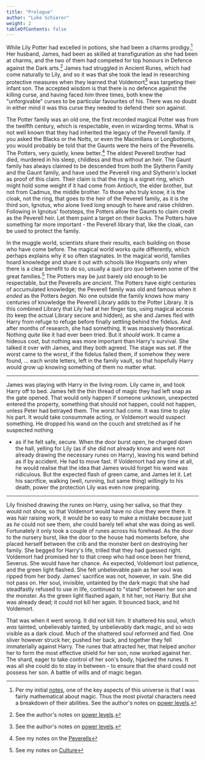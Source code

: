 ```yaml
---
title: "Prologue"
author: "Luke Schierer"
weight: 2
tableOfContents: false
---
```


While Lily Potter had excelled in potions, she had been a charms
prodigy.[^202109026]  Her husband, James, had been as skilled at
transfiguration as she had been at charms, and the two of them had competed
for top honours in Defence against the Dark arts.[^202109027]  James had
struggled in Ancient Runes, which had come naturally to Lily, and so it was that
she took the lead in researching protective measures when they learned that
Voldemort[^202109028] was targeting their infant son.  The accepted wisdom is
that there is no defence against the killing curse, and having faced *him* three
times, both knew the "unforgivable" curses to be particular favourites of his.
There was no doubt in either mind it was this curse they needed to defend their
son against.

The Potter family was an old one, the first recorded magical Potter was from
the twelfth century, which is respectable, even in wizarding terms.  What is
not well known that they had inherited the legacy of the Peverell family.
If you asked the Blacks or the Notts, or even the Macmillans or Longbottoms,
you would probably be told that the Gaunts were the heirs of the Peverells.
The Potters, very quietly, knew better.[^20210218-2] The eldest Peverell
brother had died, murdered in his sleep, childless and thus without an heir.
The Gaunt family has always claimed to be descended from both the Slytherin
Family and the Gaunt family, and have used the Peverell ring and Slytherin's
locket as proof of this claim.  Their claim is that the ring is a signet
ring, which might hold some weight if it had come from Antioch, the elder
brother, but not from Cadmus, the middle brother.  To those who truly know,
it is the cloak, not the ring, that goes to the heir of the Peverell family,
as it is the third son, Ignotus, who alone lived long enough to have and raise
children.  Following in Ignotus' footsteps, the Potters allow the Gaunts to
claim credit as the Peverell heir.  Let them paint a target on their backs.
The Potters have something far more important - the Peverell library that,
like the cloak, can be used to protect the family.

In the muggle world, scientists share their results, each building on
those who have come before.  The magical world works quite differently,
which perhaps explains why it so often stagnates.  In the magical world,
families hoard knowledge and share it out with schools like Hogwarts only
when there is a clear benefit to do so, usually a quid pro quo between
some of the great families.[^202104201] The Potters may be just barely old
enough to be respectable, but the Peverells are *ancient*.  The Potters have
eight centuries of accumulated knowledge; the Peverell family was old and famous
when it *ended* as the Potters *began*.  No one outside the family knows how
many centuries of knowledge the Peverell Library adds to the Potter Library.
It is this combined Library that Lily had at her finger tips, using magical
access (to keep the actual Library secure and hidden), as she and James fled
with Harry from refuge to refuge before finally settling behind the fidelus.
And after months of research, she had something.  It was massively theoretical.
Nothing *quite* like it had ever been tried.  But it *should* work. It
came a hideous cost, but nothing was more important than Harry's survival.
She talked it over with James, and they both agreed.  The stage was set.
If the worst came to the worst, if the fidelus failed them, if somehow
they were found, ... each wrote letters, left in the family vault, so that
hopefully Harry would grow up knowing something of them no matter what.

- - -

James was playing with Harry in the living room.  Lily came in, and took
Harry off to bed.  James felt the thin thread of magic they had left snap
as the gate opened.  That would only happen if someone unknown, unexpected
entered the property, something that should not happen, could not happen,
unless Peter had betrayed them.  The worst had come.  It was time to play his
part.  It would take consummate acting, or Voldemort would suspect something.
He dropped his wand on the couch and stretched as if he suspected nothing
- as if he felt safe, secure.  When the door burst open, he charged down
the hall, yelling for Lily (as if she did not already know and were not
already drawing the necessary runes on Harry), leaving his wand behind as
if by accident. He had to move fast.  If Voldemort had any time at all, he
would realise that the idea that James would forget his wand was ridiculous.
But the expected flash of green came, and James let it.  Let his sacrifice,
walking (well, running, but same thing) willingly to his death, power the
protection Lily was even now preparing.

- - -

Lily finished drawing the runes on Harry, using her saliva, so that they would
not show, so that Voldemort would have no clue they were there.  It was hair
raising work, it would be so easy to make a mistake because just as *he*
could not see them, *she* could barely tell what she was doing as well.
Fortunately it only took a couple of runes across his forehead.  As the door
to the nursery burst, like the door to the house had moments before, she
placed herself between the crib and the monster bent on destroying her family.
She begged for Harry's life, trilled that they had guessed right.  Voldemort had
promised her to that creep who had once been her friend, Severus.  She would
have her chance.  As expected, Voldemort lost patience, and the green light
flashed.  She felt unbelievable pain as her soul was ripped from her body.
James' sacrifice was not, however, in vain.  She did not pass on.  Her soul,
invisible, untainted by the dark magic that she had steadfastly refused to
use in life, continued to "stand" between her son and the monster.  As the
green light flashed again, it hit her, not Harry.  But she was already dead;
it could not kill her again.  It bounced back, and hit Voldemort.

That was when it went wrong.  It did not kill him.  It shattered his soul,
which *was* tainted, unbelievably tainted, by unbelievably dark magic,
and so *was* visible as a dark cloud.  Much of the shattered soul reformed
and fled.  One sliver however struck her, pushed her back, and together
they fell immaterially against Harry.  The runes that attracted her, that
helped anchor her to form the most effective shield for her son, now worked
against her.  The shard, eager to take control of her son's body, hijacked
the runes.  It was all she could do to stay in between - to ensure that the
shard could not possess her son.  A battle of wills and of magic began.

[^20210218-2]: See my notes on the [Peverells][]

[Peverells]: <../../Harrypedia/people/Peverell>

[^202104201]: See my notes on [Culture](/harrypedia/culture)

[^202109028]: See the author's notes on [power levels](appendices/appendix_d).

[^202109027]: See the author's notes on [power levels](appendices/appendix_d>).

[^202109026]: Per my initial [notes](appendices/appendix_a), one of the key
    aspects of this universe is that I was fairly mathematical about magic.
    Thus the most pivotal characters need a breakdown of their abilities.
    See the author's notes on [power levels](appendices/appendix_d).
